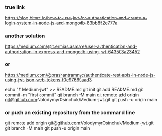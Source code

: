 ### true link

https://blog.bitsrc.io/how-to-use-jwt-for-authentication-and-create-a-login-system-in-node-js-and-mongodb-83bb852e777a

### another solution

https://medium.com/@it.ermias.asmare/user-authentication-and-authorization-in-express-and-mongodb-using-jwt-643503a23452

### or

https://medium.com/@prashantramnyc/authenticate-rest-apis-in-node-js-using-jwt-json-web-tokens-f0e97669aad3

echo "# Medium-jwt" >> README.md
git init
git add README.md
git commit -m "first commit"
git branch -M main
git remote add origin git@github.com:VolodymyrOsinchuk/Medium-jwt.git
git push -u origin main

### or push an existing repository from the command line

git remote add origin git@github.com:VolodymyrOsinchuk/Medium-jwt.git
git branch -M main
git push -u origin main
